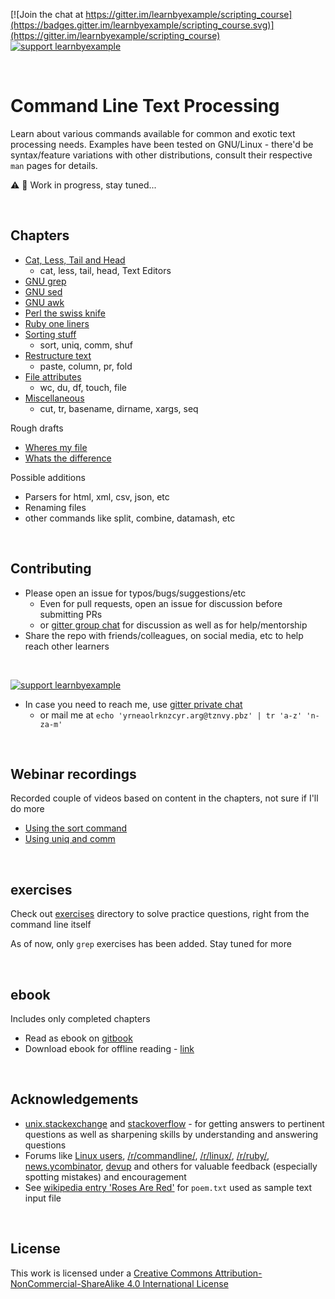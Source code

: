 [![Join the chat at https://gitter.im/learnbyexample/scripting_course](https://badges.gitter.im/learnbyexample/scripting_course.svg)](https://gitter.im/learnbyexample/scripting_course) [![support learnbyexample](https://liberapay.com/assets/widgets/donate.svg)](https://liberapay.com/learnbyexample/donate)

<br>

# <a name="command-line-text-processing"></a>Command Line Text Processing

Learn about various commands available for common and exotic text processing needs. Examples have been tested on GNU/Linux - there'd be syntax/feature variations with other distributions, consult their respective `man` pages for details.

:warning: :construction: Work in progress, stay tuned...

<br>

## <a name="chapters"></a>Chapters

* [Cat, Less, Tail and Head](./tail_less_cat_head.md)
    * cat, less, tail, head, Text Editors
* [GNU grep](./gnu_grep.md)
* [GNU sed](./gnu_sed.md)
* [GNU awk](./gnu_awk.md)
* [Perl the swiss knife](./perl_the_swiss_knife.md)
* [Ruby one liners](./ruby_one_liners.md)
* [Sorting stuff](./sorting_stuff.md)
    * sort, uniq, comm, shuf
* [Restructure text](./restructure_text.md)
    * paste, column, pr, fold
* [File attributes](./file_attributes.md)
    * wc, du, df, touch, file
* [Miscellaneous](./miscellaneous.md)
    * cut, tr, basename, dirname, xargs, seq

Rough drafts

* [Wheres my file](./wheres_my_file.md)
* [Whats the difference](./whats_the_difference.md)

Possible additions

* Parsers for html, xml, csv, json, etc
* Renaming files
* other commands like split, combine, datamash, etc

<br>

## <a name="contributing"></a>Contributing

* Please open an issue for typos/bugs/suggestions/etc
    * Even for pull requests, open an issue for discussion before submitting PRs
    * or [gitter group chat](https://gitter.im/learnbyexample/scripting_course) for discussion as well as for help/mentorship
* Share the repo with friends/colleagues, on social media, etc to help reach other learners

<br>

[![support learnbyexample](https://liberapay.com/assets/widgets/donate.svg)](https://liberapay.com/learnbyexample/donate)

* In case you need to reach me, use [gitter private chat](https://gitter.im/learnbyexample)
    * or mail me at `echo 'yrneaolrknzcyr.arg@tznvy.pbz' | tr 'a-z' 'n-za-m'`

<br>

## <a name="webinar-recordings"></a>Webinar recordings

Recorded couple of videos based on content in the chapters, not sure if I'll do more

* [Using the sort command](https://www.youtube.com/watch?v=qLfAwwb5vGs)
* [Using uniq and comm](https://www.youtube.com/watch?v=uAb2kxA2TyQ)

<br>

## <a name="exercises"></a>exercises

Check out [exercises](./exercises) directory to solve practice questions, right from the command line itself

As of now, only `grep` exercises has been added. Stay tuned for more

<br>

## <a name="ebook"></a>ebook

Includes only completed chapters

* Read as ebook on [gitbook](https://learnbyexample.gitbooks.io/command-line-text-processing/content/)
* Download ebook for offline reading - [link](https://www.gitbook.com/book/learnbyexample/command-line-text-processing/details)

<br>

## <a name="acknowledgements"></a>Acknowledgements

* [unix.stackexchange](https://unix.stackexchange.com/) and [stackoverflow](https://stackoverflow.com/) - for getting answers to pertinent questions as well as sharpening skills by understanding and answering questions
* Forums like [Linux users](https://www.linkedin.com/groups/65688), [/r/commandline/](https://www.reddit.com/r/commandline/), [/r/linux/](https://www.reddit.com/r/linux/), [/r/ruby/](https://www.reddit.com/r/ruby/), [news.ycombinator](https://news.ycombinator.com/news), [devup](http://devup.in/) and others for valuable feedback (especially spotting mistakes) and encouragement
* See [wikipedia entry 'Roses Are Red'](https://en.wikipedia.org/wiki/Roses_Are_Red) for `poem.txt` used as sample text input file

<br>

## <a name="license"></a>License

This work is licensed under a [Creative Commons Attribution-NonCommercial-ShareAlike 4.0 International License](https://creativecommons.org/licenses/by-nc-sa/4.0/)
